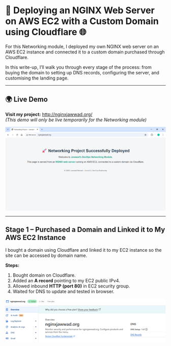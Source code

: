 # 🚀 Deploying an NGINX Web Server on AWS EC2 with a Custom Domain using Cloudflare 🌐

For this Networking module, I deployed my own NGINX web server on an AWS EC2 instance and connected it to a custom domain purchased through Cloudflare.

In this write-up, I’ll walk you through every stage of the process: from buying the domain to setting up DNS records, configuring the server, and customising the landing page. 

---

## 🌍 Live Demo
**Visit my project:** http://nginxjawwad.org/  
*(This demo will only be live temporarily for the Networking module)*

![Project Screenshot](images/final-photo-nginx.png)

---

## Stage 1 – Purchased a Domain and Linked it to My AWS EC2 Instance

I bought a domain using Cloudflare and linked it to my EC2 instance so the site can be accessed by domain name.

**Steps:**
1. Bought domain on Cloudflare.
2. Added an **A record** pointing to my EC2 public IPv4.
3. Allowed inbound **HTTP (port 80)** in EC2 security group.
4. Waited for DNS to update and tested in browser.

![Stage 1: Domain Overview in Cloudflare](images/stage1-domain.png)

